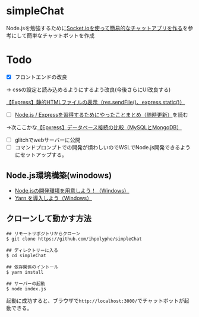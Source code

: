 # simpleChat

Node.jsを勉強するために[Socket.ioを使って簡易的なチャットアプリを作る](https://weseek.co.jp/tech/1484/)を参考にして簡単なチャットボットを作成

# Todo
- [x] フロントエンドの改良

→ cssの設定と読み込めるようにするよう改良(今後さらにUI改良する)

[【Express】静的HTMLファイルの表示（res.sendFile()、express.static()）](https://www.i-ryo.com/entry/2020/04/16/215205)

- [ ] [Node.js / Expressを習得するためにやったことまとめ（随時更新）](https://qiita.com/i-ryo/items/d7416e0c4a6035c30288)を読む

→次ここかな[【Epxress】データベース接続の比較（MySQLとMongoDB）](https://qiita.com/i-ryo/items/d7416e0c4a6035c30288)

- [ ] glitchでwebサーバーに公開
- [ ] コマンドプロンプトでの開発が煩わしいのでWSLでNode.js開発できるようにセットアップする。

## Node.js環境構築(winodows)
- [Node.jsの開発環境を用意しよう！（Windows）](https://prog-8.com/docs/nodejs-env-win)
- [Yarn を導入しよう（Windows）](https://qiita.com/kurararara/items/21c70c4adfd3bb323412)

## クローンして動かす方法
```
## リモートリポジトリからクローン
$ git clone https://github.com/ihpolyphe/simpleChat

## ディレクトリーに入る
$ cd simpleChat

## 依存関係のイントール
$ yarn install

## サーバーの起動
$ node index.js
```

起動に成功すると、ブラウザで`http://localhost:3000/`でチャットボットが起動できる。
